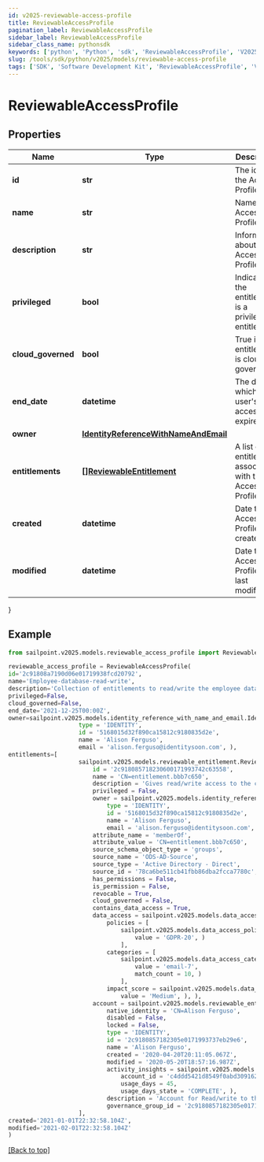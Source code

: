 ```yaml
---
id: v2025-reviewable-access-profile
title: ReviewableAccessProfile
pagination_label: ReviewableAccessProfile
sidebar_label: ReviewableAccessProfile
sidebar_class_name: pythonsdk
keywords: ['python', 'Python', 'sdk', 'ReviewableAccessProfile', 'V2025ReviewableAccessProfile'] 
slug: /tools/sdk/python/v2025/models/reviewable-access-profile
tags: ['SDK', 'Software Development Kit', 'ReviewableAccessProfile', 'V2025ReviewableAccessProfile']
---
```


# ReviewableAccessProfile


## Properties

Name | Type | Description | Notes
------------ | ------------- | ------------- | -------------
**id** | **str** | The id of the Access Profile | [optional] 
**name** | **str** | Name of the Access Profile | [optional] 
**description** | **str** | Information about the Access Profile | [optional] 
**privileged** | **bool** | Indicates if the entitlement is a privileged entitlement | [optional] 
**cloud_governed** | **bool** | True if the entitlement is cloud governed | [optional] 
**end_date** | **datetime** | The date at which a user's access expires | [optional] 
**owner** | [**IdentityReferenceWithNameAndEmail**](identity-reference-with-name-and-email) |  | [optional] 
**entitlements** | [**[]ReviewableEntitlement**](reviewable-entitlement) | A list of entitlements associated with this Access Profile | [optional] 
**created** | **datetime** | Date the Access Profile was created. | [optional] 
**modified** | **datetime** | Date the Access Profile was last modified. | [optional] 
}

## Example

```python
from sailpoint.v2025.models.reviewable_access_profile import ReviewableAccessProfile

reviewable_access_profile = ReviewableAccessProfile(
id='2c91808a7190d06e01719938fcd20792',
name='Employee-database-read-write',
description='Collection of entitlements to read/write the employee database',
privileged=False,
cloud_governed=False,
end_date='2021-12-25T00:00Z',
owner=sailpoint.v2025.models.identity_reference_with_name_and_email.IdentityReferenceWithNameAndEmail(
                    type = 'IDENTITY', 
                    id = '5168015d32f890ca15812c9180835d2e', 
                    name = 'Alison Ferguso', 
                    email = 'alison.ferguso@identitysoon.com', ),
entitlements=[
                    sailpoint.v2025.models.reviewable_entitlement.ReviewableEntitlement(
                        id = '2c918085718230600171993742c63558', 
                        name = 'CN=entitlement.bbb7c650', 
                        description = 'Gives read/write access to the company database', 
                        privileged = False, 
                        owner = sailpoint.v2025.models.identity_reference_with_name_and_email.IdentityReferenceWithNameAndEmail(
                            type = 'IDENTITY', 
                            id = '5168015d32f890ca15812c9180835d2e', 
                            name = 'Alison Ferguso', 
                            email = 'alison.ferguso@identitysoon.com', ), 
                        attribute_name = 'memberOf', 
                        attribute_value = 'CN=entitlement.bbb7c650', 
                        source_schema_object_type = 'groups', 
                        source_name = 'ODS-AD-Source', 
                        source_type = 'Active Directory - Direct', 
                        source_id = '78ca6be511cb41fbb86dba2fcca7780c', 
                        has_permissions = False, 
                        is_permission = False, 
                        revocable = True, 
                        cloud_governed = False, 
                        contains_data_access = True, 
                        data_access = sailpoint.v2025.models.data_access.DataAccess(
                            policies = [
                                sailpoint.v2025.models.data_access_policies_inner.DataAccess_policies_inner(
                                    value = 'GDPR-20', )
                                ], 
                            categories = [
                                sailpoint.v2025.models.data_access_categories_inner.DataAccess_categories_inner(
                                    value = 'email-7', 
                                    match_count = 10, )
                                ], 
                            impact_score = sailpoint.v2025.models.data_access_impact_score.DataAccess_impactScore(
                                value = 'Medium', ), ), 
                        account = sailpoint.v2025.models.reviewable_entitlement_account.ReviewableEntitlement_account(
                            native_identity = 'CN=Alison Ferguso', 
                            disabled = False, 
                            locked = False, 
                            type = 'IDENTITY', 
                            id = '2c9180857182305e0171993737eb29e6', 
                            name = 'Alison Ferguso', 
                            created = '2020-04-20T20:11:05.067Z', 
                            modified = '2020-05-20T18:57:16.987Z', 
                            activity_insights = sailpoint.v2025.models.activity_insights.ActivityInsights(
                                account_id = 'c4ddd5421d8549f0abd309162cafd3b1', 
                                usage_days = 45, 
                                usage_days_state = 'COMPLETE', ), 
                            description = 'Account for Read/write to the company database', 
                            governance_group_id = '2c9180857182305e0171993737eb29e6', ), )
                    ],
created='2021-01-01T22:32:58.104Z',
modified='2021-02-01T22:32:58.104Z'
)

```
[[Back to top]](#) 


